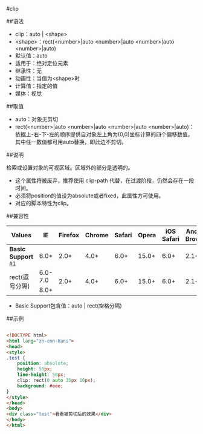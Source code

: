 #clip

##语法

- clip：auto | &lt;shape&gt;
- &lt;shape&gt;：rect(&lt;number&gt;|auto &lt;number&gt;|auto &lt;number&gt;|auto &lt;number&gt;|auto)
- 默认值：auto
- 适用于：绝对定位元素
- 继承性：无
- 动画性：当值为&lt;shape&gt;时
- 计算值：指定的值
- 媒体：视觉


##取值

- auto：对象无剪切
- rect(&lt;number&gt;|auto &lt;number&gt;|auto &lt;number&gt;|auto &lt;number&gt;|auto)：依据上-右-下-左的顺序提供自对象左上角为(0,0)坐标计算的四个偏移数值，其中任一数值都可用auto替换，即此边不剪切。


##说明

检索或设置对象的可视区域。区域外的部分是透明的。

- 这个属性将被废弃，推荐使用 clip-path 代替，在过渡阶段，仍然会存在一段时间。
- 必须将position的值设为absolute或者fixed，此属性方可使用。
- 对应的脚本特性为clip。


##兼容性


<table class="compatible">
<thead>
	<tr>
		<th>Values</th>
		<th>IE</th>
		<th>Firefox</th>
		<th>Chrome</th>
		<th>Safari</th>
		<th>Opera</th>
		<th>iOS Safari</th>
		<th>Android Browser</th>
		<th>Android Chrome</th>
	</tr>
</thead>
<tbody>
	<tr>
		<td><strong>Basic Support</strong> <sup><a href="#support1">#1</a></sup></td>
		<td class="support">6.0+</td>
		<td class="support">2.0+</td>
		<td class="support">4.0+</td>
		<td class="support">6.0+</td>
		<td class="support">15.0+</td>
		<td class="support">6.0+</td>
		<td class="support">2.1+</td>
		<td class="support">18.0+</td>
	</tr>
	<tr>
		<td rowspan="2">rect(逗号分隔)</td>
		<td class="unsupport">6.0-7.0</td>
		<td class="support" rowspan="2">2.0+</td>
		<td class="support" rowspan="2">4.0+</td>
		<td class="support" rowspan="2">6.0+</td>
		<td class="support" rowspan="2">15.0+</td>
		<td class="support" rowspan="2">6.0+</td>
		<td class="support" rowspan="2">2.1+</td>
		<td class="support" rowspan="2">18.0+</td>
	</tr>
	<tr>
		<td class="support">8.0+</td>
	</tr>
</tbody>
</table>


- Basic Support包含值：auto | rect(空格分隔)


##示例

```html

<!DOCTYPE html>
<html lang="zh-cmn-Hans">
<head>
<style>
.test {
	position: absolute;
	height: 50px;
	line-height: 50px;
	clip: rect(0 auto 35px 10px);
	background: #eee;
}
</style>
</head>
<body>
<div class="test">看看被剪切后的效果</div>
</body>
</html>

```
